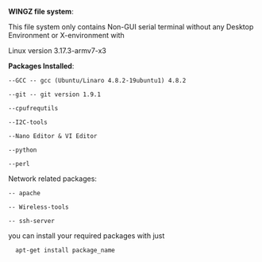**WINGZ file system**:

This file system only contains Non-GUI serial terminal without any Desktop Environment or X-environment with

Linux version 3.17.3-armv7-x3

**Packages Installed**:

    --GCC -- gcc (Ubuntu/Linaro 4.8.2-19ubuntu1) 4.8.2 

    --git -- git version 1.9.1
  
    --cpufrequtils

    --I2C-tools

    --Nano Editor & VI Editor

    --python
    
    --perl

Network related packages:

    -- apache

    -- Wireless-tools

    -- ssh-server


you can install your required packages with just 

      apt-get install package_name
